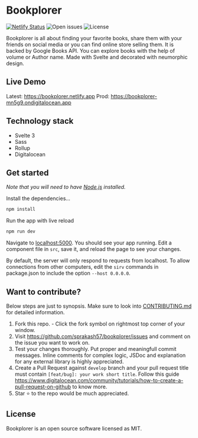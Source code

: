 # Bookplorer

[![Netlify Status](https://api.netlify.com/api/v1/badges/4aad262b-153c-4650-85c7-7cc65af3fcfb/deploy-status)](https://app.netlify.com/sites/jolly-jennings-130ccf/deploys)
![Open issues](https://img.shields.io/github/issues-raw/sprakash57/bookplorer?color=tomato)
![License](https://img.shields.io/github/license/sprakash57/bookplorer)

Bookplorer is all about finding your favorite books, share them with your friends on social media or you can find online store selling them. It is backed by Google Books API. You can explore books with the help of volume or Author name. Made with Svelte and decorated with neumorphic design.

## Live Demo

Latest: https://bookplorer.netlify.app
Prod: https://bookplorer-mn5g9.ondigitalocean.app

## Technology stack

- Svelte 3
- Sass
- Rollup
- Digitalocean

## Get started

*Note that you will need to have [Node.js](https://nodejs.org) installed.*

Install the dependencies...

```bash
npm install
```

Run the app with live reload

```bash
npm run dev
```

Navigate to [localhost:5000](http://localhost:5000). You should see your app running. Edit a component file in `src`, save it, and reload the page to see your changes.

By default, the server will only respond to requests from localhost. To allow connections from other computers, edit the `sirv` commands in package.json to include the option `--host 0.0.0.0`.

## Want to contribute?

Below steps are just to synopsis. Make sure to look into [CONTRIBUTING.md](https://github.com/sprakash57/Bookplorer/blob/master/CONTRIBUTING.md) for detailed information.

1. Fork this repo. - Click the fork symbol on rightmost top corner of your window.
2. Visit https://github.com/sprakash57/bookplorer/issues and comment on the issue you want to work on.
3. Test your changes thoroughly. Put proper and meaningfull commit messages. Inline comments for complex logic, JSDoc and explanation for any external library is highly appreciated.
4. Create a Pull Request against `develop` branch and your pull request title must contain `[feat/bug]: your work short title`. Follow this guide https://www.digitalocean.com/community/tutorials/how-to-create-a-pull-request-on-github to know more.
5. Star ⭐ to the repo would be much appreciated.


## License

Bookplorer is an open source software licensed as MIT.